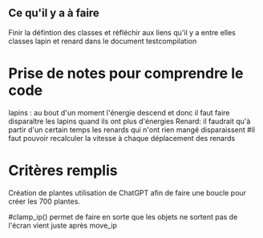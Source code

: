 ## Ce qu'il y a à faire

Finir la défintion des classes et réfléchir aux liens qu'il y a entre elles
classes lapin et renard dans le document testcompilation

# Prise de notes pour comprendre le code

lapins : au bout d'un moment l'énergie descend et donc il faut faire disparaître les lapins quand ils ont plus d'énergies
Renard: il faudrait qu'à partir d'un certain temps les renards qui n'ont rien mangé disparaissent
#il faut pouvoir recalculer la vitesse à chaque déplacement des renards

# Critères remplis

Création de plantes
utilisation de ChatGPT afin de faire une boucle pour créer les 700 plantes.

#clamp_ip() permet de faire en sorte que les objets ne sortent pas de l'écran
vient juste après move_ip
